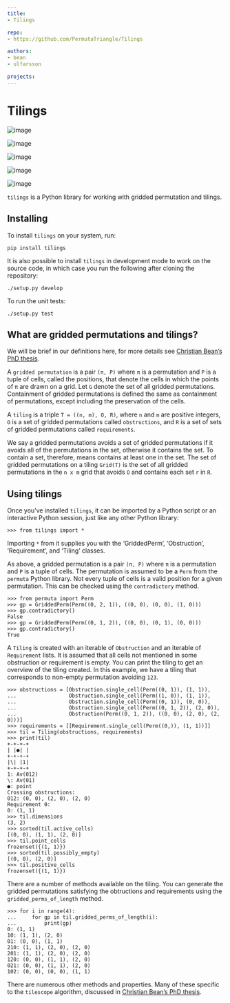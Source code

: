 ```yaml
---
title:
- Tilings

repo:
- https://github.com/PermutaTriangle/Tilings

authors:
- bean
- ulfarsson

projects:
---
```

Tilings
=======

![image](https://travis-ci.org/PermutaTriangle/Tilings.svg?branch=master%0A%20:alt:%20Travis%0A%20:target:%20https://travis-ci.org/PermutaTriangle/Tilings)

![image](https://coveralls.io/repos/github/PermutaTriangle/Tilings/badge.svg?branch=master%0A%20:alt:%20Coveralls%0A%20:target:%20https://coveralls.io/github/PermutaTriangle/Tilings?branch=master)

![image](https://img.shields.io/pypi/v/Tilings.svg%0A%20:alt:%20PyPI%0A%20:target:%20https://pypi.python.org/pypi/Tilings)

![image](https://img.shields.io/pypi/l/Tilings.svg%0A%20:target:%20https://pypi.python.org/pypi/Tilings)

![image](https://img.shields.io/pypi/pyversions/Tilings.svg%0A%20:target:%20https://pypi.python.org/pypi/Tilings)

`tilings` is a Python library for working with gridded permutation and
tilings.

Installing
----------

To install `tilings` on your system, run:

``` {.sourceCode .bash}
pip install tilings
```

It is also possible to install `tilings` in development mode to work on
the source code, in which case you run the following after cloning the
repository:

``` {.sourceCode .bash}
./setup.py develop
```

To run the unit tests:

``` {.sourceCode .bash}
./setup.py test
```

What are gridded permutations and tilings?
------------------------------------------

We will be brief in our definitions here, for more details see
[Christian Bean’s PhD thesis](https://skemman.is/handle/1946/31663).

A `gridded permutation` is a pair `(π, P)` where `π` is a permutation
and `P` is a tuple of cells, called the positions, that denote the cells
in which the points of `π` are drawn on a grid. Let `G` denote the set
of all gridded permutations. Containment of gridded permutations is
defined the same as containment of permutations, except including the
preservation of the cells.

A `tiling` is a triple `T = ((n, m), O, R)`, where `n` and `m` are
positive integers, `O` is a set of gridded permutations called
`obstructions`, and `R` is a set of sets of gridded permutations called
`requirements`.

We say a gridded permutations avoids a set of gridded permutations if it
avoids all of the permutations in the set, otherwise it contains the
set. To contain a set, therefore, means contains at least one in the
set. The set of gridded permutations on a tiling `Grid(T)` is the set of
all gridded permutations in the `n x m` grid that avoids `O` and
contains each set `r` in `R`.

Using tilings
-------------

Once you’ve installed `tilings`, it can be imported by a Python script
or an interactive Python session, just like any other Python library:

``` {.sourceCode .python}
>>> from tilings import *
```

Importing `*` from it supplies you with the ‘GriddedPerm’,
‘Obstruction’, ‘Requirement’, and ‘Tiling’ classes.

As above, a gridded permutation is a pair `(π, P)` where `π` is a
permutation and `P` is a tuple of cells. The permutation is assumed to
be a `Perm` from the `permuta` Python library. Not every tuple of cells
is a valid position for a given permutation. This can be checked using
the `contradictory` method.

``` {.sourceCode .python}
>>> from permuta import Perm
>>> gp = GriddedPerm(Perm((0, 2, 1)), ((0, 0), (0, 0), (1, 0)))
>>> gp.contradictory()
False
>>> gp = GriddedPerm(Perm((0, 1, 2)), ((0, 0), (0, 1), (0, 0)))
>>> gp.contradictory()
True
```

A `Tiling` is created with an iterable of `Obstruction` and an iterable
of `Requirement` lists. It is assumed that all cells not mentioned in
some obstruction or requirement is empty. You can print the tiling to
get an overview of the tiling created. In this example, we have a tiling
that corresponds to non-empty permutation avoiding `123`.

``` {.sourceCode .python}
>>> obstructions = [Obstruction.single_cell(Perm((0, 1)), (1, 1)),
...                 Obstruction.single_cell(Perm((1, 0)), (1, 1)),
...                 Obstruction.single_cell(Perm((0, 1)), (0, 0)),
...                 Obstruction.single_cell(Perm((0, 1, 2)), (2, 0)),
...                 Obstruction(Perm((0, 1, 2)), ((0, 0), (2, 0), (2, 0)))]
>>> requirements = [[Requirement.single_cell(Perm((0,)), (1, 1))]]
>>> til = Tiling(obstructions, requirements)
>>> print(til)
+-+-+-+
| |●| |
+-+-+-+
|\| |1|
+-+-+-+
1: Av(012)
\: Av(01)
●: point
Crossing obstructions:
012: (0, 0), (2, 0), (2, 0)
Requirement 0:
0: (1, 1)
>>> til.dimensions
(3, 2)
>>> sorted(til.active_cells)
[(0, 0), (1, 1), (2, 0)]
>>> til.point_cells
frozenset({(1, 1)})
>>> sorted(til.possibly_empty)
[(0, 0), (2, 0)]
>>> til.positive_cells
frozenset({(1, 1)})
```

There are a number of methods available on the tiling. You can generate
the gridded permutations satisfying the obtructions and requirements
using the `gridded_perms_of_length` method.

``` {.sourceCode .python}
>>> for i in range(4):
...     for gp in til.gridded_perms_of_length(i):
...         print(gp)
0: (1, 1)
10: (1, 1), (2, 0)
01: (0, 0), (1, 1)
210: (1, 1), (2, 0), (2, 0)
201: (1, 1), (2, 0), (2, 0)
120: (0, 0), (1, 1), (2, 0)
021: (0, 0), (1, 1), (2, 0)
102: (0, 0), (0, 0), (1, 1)
```

There are numerous other methods and properties. Many of these specific
to the `tilescope` algorithm, discussed in [Christian Bean’s PhD
thesis](https://skemman.is/handle/1946/31663).
